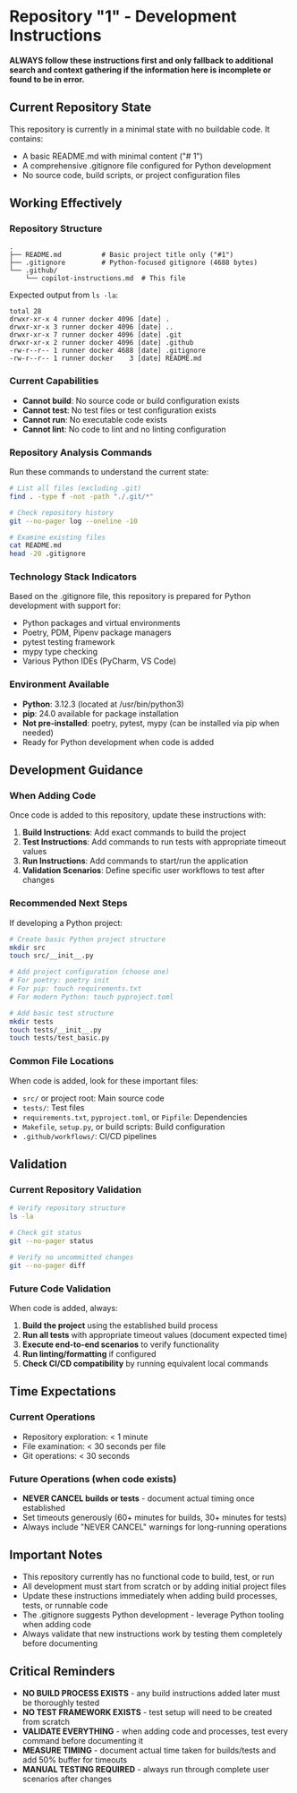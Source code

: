 # Repository "1" - Development Instructions

**ALWAYS follow these instructions first and only fallback to additional search and context gathering if the information here is incomplete or found to be in error.**

## Current Repository State

This repository is currently in a minimal state with no buildable code. It contains:
- A basic README.md with minimal content ("# 1")
- A comprehensive .gitignore file configured for Python development
- No source code, build scripts, or project configuration files

## Working Effectively

### Repository Structure
```
.
├── README.md          # Basic project title only ("#1")
├── .gitignore         # Python-focused gitignore (4688 bytes)
└── .github/
    └── copilot-instructions.md  # This file
```

Expected output from `ls -la`:
```
total 28
drwxr-xr-x 4 runner docker 4096 [date] .
drwxr-xr-x 3 runner docker 4096 [date] ..
drwxr-xr-x 7 runner docker 4096 [date] .git
drwxr-xr-x 2 runner docker 4096 [date] .github
-rw-r--r-- 1 runner docker 4688 [date] .gitignore
-rw-r--r-- 1 runner docker    3 [date] README.md
```

### Current Capabilities
- **Cannot build**: No source code or build configuration exists
- **Cannot test**: No test files or test configuration exists  
- **Cannot run**: No executable code exists
- **Cannot lint**: No code to lint and no linting configuration

### Repository Analysis Commands
Run these commands to understand the current state:
```bash
# List all files (excluding .git)
find . -type f -not -path "./.git/*"

# Check repository history
git --no-pager log --oneline -10

# Examine existing files
cat README.md
head -20 .gitignore
```

### Technology Stack Indicators
Based on the .gitignore file, this repository is prepared for Python development with support for:
- Python packages and virtual environments
- Poetry, PDM, Pipenv package managers
- pytest testing framework
- mypy type checking
- Various Python IDEs (PyCharm, VS Code)

### Environment Available
- **Python**: 3.12.3 (located at /usr/bin/python3)
- **pip**: 24.0 available for package installation
- **Not pre-installed**: poetry, pytest, mypy (can be installed via pip when needed)
- Ready for Python development when code is added

## Development Guidance

### When Adding Code
Once code is added to this repository, update these instructions with:

1. **Build Instructions**: Add exact commands to build the project
2. **Test Instructions**: Add commands to run tests with appropriate timeout values
3. **Run Instructions**: Add commands to start/run the application
4. **Validation Scenarios**: Define specific user workflows to test after changes

### Recommended Next Steps
If developing a Python project:
```bash
# Create basic Python project structure
mkdir src
touch src/__init__.py

# Add project configuration (choose one)
# For poetry: poetry init
# For pip: touch requirements.txt
# For modern Python: touch pyproject.toml

# Add basic test structure
mkdir tests
touch tests/__init__.py
touch tests/test_basic.py
```

### Common File Locations
When code is added, look for these important files:
- `src/` or project root: Main source code
- `tests/`: Test files
- `requirements.txt`, `pyproject.toml`, or `Pipfile`: Dependencies
- `Makefile`, `setup.py`, or build scripts: Build configuration
- `.github/workflows/`: CI/CD pipelines

## Validation

### Current Repository Validation
```bash
# Verify repository structure
ls -la

# Check git status
git --no-pager status

# Verify no uncommitted changes
git --no-pager diff
```

### Future Code Validation
When code is added, always:
1. **Build the project** using the established build process
2. **Run all tests** with appropriate timeout values (document expected time)
3. **Execute end-to-end scenarios** to verify functionality
4. **Run linting/formatting** if configured
5. **Check CI/CD compatibility** by running equivalent local commands

## Time Expectations

### Current Operations
- Repository exploration: < 1 minute
- File examination: < 30 seconds per file
- Git operations: < 30 seconds

### Future Operations (when code exists)
- **NEVER CANCEL builds or tests** - document actual timing once established
- Set timeouts generously (60+ minutes for builds, 30+ minutes for tests)
- Always include "NEVER CANCEL" warnings for long-running operations

## Important Notes

- This repository currently has no functional code to build, test, or run
- All development must start from scratch or by adding initial project files
- Update these instructions immediately when adding build processes, tests, or runnable code
- The .gitignore suggests Python development - leverage Python tooling when adding code
- Always validate that new instructions work by testing them completely before documenting

## Critical Reminders

- **NO BUILD PROCESS EXISTS** - any build instructions added later must be thoroughly tested
- **NO TEST FRAMEWORK EXISTS** - test setup will need to be created from scratch
- **VALIDATE EVERYTHING** - when adding code and processes, test every command before documenting it
- **MEASURE TIMING** - document actual time taken for builds/tests and add 50% buffer for timeouts
- **MANUAL TESTING REQUIRED** - always run through complete user scenarios after changes